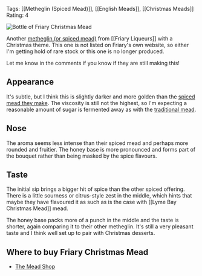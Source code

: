 Tags: [[Metheglin (Spiced Mead)]], [[English Meads]], [[Christmas Meads]]
Rating: 4

![Bottle of Friary Christmas Mead](https://cdn.shopify.com/s/files/1/0927/4856/products/Friary-Liqueurs-christmas-mead3.jpg?v=1437408626)

Another [metheglin (or spiced mead)](/metheglin-spiced-mead/) from
[[Friary Liqueurs]] with a Christmas theme. This one is not listed on
Friary's own website, so either I'm getting hold of rare stock or this one is no longer produced.

Let me know in the comments if you know if they are still making this!

## Appearance

It's subtle, but I think this is slightly darker and more golden than
the [spiced mead they make](/friary-spiced-mead/). The viscosity is
still not the highest, so I'm expecting a reasonable amount of sugar
is fermented away as with the [traditional mead](/friary-traditional-mead/).

## Nose

The aroma seems less intense than their spiced mead and perhaps more
rounded and fruitier. The honey base is more pronounced and forms part of the bouquet rather than being masked by the spice flavours.

## Taste

The initial sip brings a bigger hit of spice than the other spiced
offering. There is a little sourness or citrus-style zest in the
middle, which hints that maybe they have flavoured it as such as is
the case with [[Lyme Bay Christmas Mead]] mead.

The honey base packs more of a punch in the middle and the taste is
shorter, again comparing it to their other metheglin. It's still a
very pleasant taste and I think well set up to pair with Christmas
desserts.

## Where to buy Friary Christmas Mead

- [The Mead Shop](https://www.themeadshop.com/christmas-mead-500ml)
